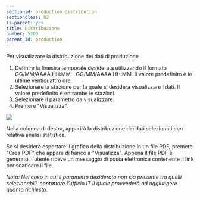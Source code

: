 ```yaml
---
sectionid: production_distribution
sectionclass: h2
is-parent: yes
title: Distribuzione
number: 5200
parent_id: production
---
```

Per visualizzare la distribuzione dei dati di produzione

1. Definire la finestra temporale desiderata utilizzando il formato GG/MM/AAAA HH:MM - GG/MM/AAAA HH:MM. Il valore predefinito è le ultime ventiquattro ore.
2. Selezionare la stazione per la quale si desidera visualizzare i dati. Il valore predefinito è entrambe le stazioni.
3. Selezionare il parametro da visualizzare.
4. Premere "Visualizza".

<img src="{{site.baseurl}}/assets/images/production_distribution.png">

Nella colonna di destra, apparirà la distribuzione dei dati selezionati con relativa analisi statistica.

Se si desidera esportare il grafico della distribuzione in un file PDF, premere "Crea PDF" che appare di fianco a "Visualizza".
Appena il file PDF è generato, l'utente riceve un messaggio di posta elettronica contenente il link per scaricare il file.

_Nota: Nel caso in cui il parametro desiderato non sia presente tra quelli selezionabili, contattare l’ufficio IT il quale provvederà ad aggiungere quanto richiesto._

